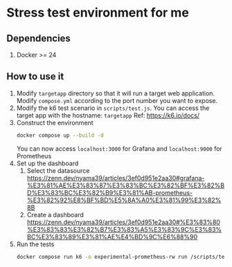 # Stress test environment for me

## Dependencies

1. Docker >= 24

## How to use it

1. Modify `targetapp` directory so that it will run a target web application. Modify `compose.yml` according to the port number you want to expose.
2. Modify the k6 test scenario in `scripts/test.js`. You can access the target app with the hostname: `targetapp`
    Ref: https://k6.io/docs/
3. Construct the environment
    ```bash
    docker compose up --build -d
    ```
    You can now access `localhost:3000` for Grafana and `localhost:9000` for Prometheus
4. Set up the dashboard
    1. Select the datasource https://zenn.dev/nyama39/articles/3ef0d951e2aa30#grafana-%E3%81%AE%E3%83%87%E3%83%BC%E3%82%BF%E3%82%BD%E3%83%BC%E3%82%B9%E3%81%AB-prometheus-%E3%82%92%E8%BF%BD%E5%8A%A0%E3%81%99%E3%82%8B
    2. Create a dashboard https://zenn.dev/nyama39/articles/3ef0d951e2aa30#%E3%83%80%E3%83%83%E3%82%B7%E3%83%A5%E3%83%9C%E3%83%BC%E3%83%89%E3%81%AE%E4%BD%9C%E6%88%90
5. Run the tests
    ```bash
    docker compose run k6 -o experimental-prometheus-rw run /scripts/test.js
    ```
